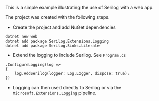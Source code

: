 This is a simple example illustrating the use of Serilog with a web app.

The project was created with the following steps.

* Create the project and add NuGet dependencies
```
dotnet new web
dotnet add package Serilog.Extensions.Logging
dotnet add package Serilog.Sinks.Literate
```

* Extend the logging to include Serilog.  See `Program.cs`
```
.ConfigureLogging(log =>
{
    log.AddSerilog(logger: Log.Logger, dispose: true);
})
```

* Logging can then used directly to Serilog or via the `Microsoft.Extensions.Logging` pipeline.